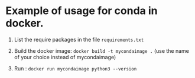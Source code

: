# Example of usage for conda in docker.



1. List the require packages in the file `requirements.txt`

2. Build the docker image: `docker build -t mycondaimage .` (use the name of your choice instead of mycondaimage)

3. Run : `docker run mycondaimage python3 --version`
